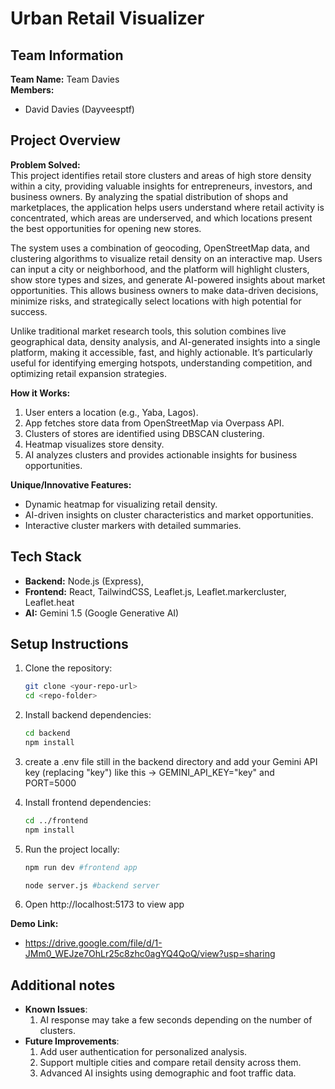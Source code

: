 # Urban Retail Visualizer

## Team Information
**Team Name:** Team Davies  
**Members:**  
- David Davies (Dayveesptf)  

## Project Overview
**Problem Solved:**  
This project identifies retail store clusters and areas of high store density within a city, providing valuable insights for entrepreneurs, investors, and business owners. By analyzing the spatial distribution of shops and marketplaces, the application helps users understand where retail activity is concentrated, which areas are underserved, and which locations present the best opportunities for opening new stores.

The system uses a combination of geocoding, OpenStreetMap data, and clustering algorithms to visualize retail density on an interactive map. Users can input a city or neighborhood, and the platform will highlight clusters, show store types and sizes, and generate AI-powered insights about market opportunities. This allows business owners to make data-driven decisions, minimize risks, and strategically select locations with high potential for success.

Unlike traditional market research tools, this solution combines live geographical data, density analysis, and AI-generated insights into a single platform, making it accessible, fast, and highly actionable. It’s particularly useful for identifying emerging hotspots, understanding competition, and optimizing retail expansion strategies.

**How it Works:**  
1. User enters a location (e.g., Yaba, Lagos).  
2. App fetches store data from OpenStreetMap via Overpass API.  
3. Clusters of stores are identified using DBSCAN clustering.  
4. Heatmap visualizes store density.  
5. AI analyzes clusters and provides actionable insights for business opportunities.

**Unique/Innovative Features:**  
- Dynamic heatmap for visualizing retail density.  
- AI-driven insights on cluster characteristics and market opportunities.  
- Interactive cluster markers with detailed summaries.  

## Tech Stack
- **Backend:** Node.js (Express),  
- **Frontend:** React, TailwindCSS, Leaflet.js, Leaflet.markercluster, Leaflet.heat  
- **AI:** Gemini 1.5 (Google Generative AI)  

## Setup Instructions
1. Clone the repository:  
   ```bash
   git clone <your-repo-url>
   cd <repo-folder>

2. Install backend dependencies:  
   ```bash
   cd backend
   npm install

3. create a .env file still in the backend directory and add your Gemini API key (replacing "key") like this -> GEMINI_API_KEY="key" and PORT=5000
   
4. Install frontend dependencies:  
   ```bash
   cd ../frontend
   npm install

5. Run the project locally:  
   ```bash
   npm run dev #frontend app

   node server.js #backend server

6. Open http://localhost:5173 to view app

**Demo Link:** 
- https://drive.google.com/file/d/1-JMm0_WEJze7OhLr25c8zhc0agYQ4QoQ/view?usp=sharing

## Additional notes
- **Known Issues**:
    1. AI response may take a few seconds depending on the number of clusters.
- **Future Improvements**:
    1. Add user authentication for personalized analysis.
    2. Support multiple cities and compare retail density across them.
    3. Advanced AI insights using demographic and foot traffic data.


